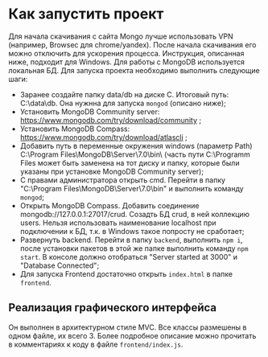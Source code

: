# Как запустить проект
Для начала скачивания с сайта Mongo лучше использовать VPN (например, Browsec для chrome/yandex). После начала скачивания его можно отключить для ускорения процесса.
Инструкция, описанная ниже, подходит для Windows.
Для работы с MongoDB используется локальная БД. Для запуска проекта необходимо выполнить следующие шаги:
- Заранее создайте папку data/db на диске C. Итоговый путь: C:\data\db. Она нужнна для запуска `mongod` (описано ниже);
- Установить MongoDB Community server: https://www.mongodb.com/try/download/community ;
- Установить MongoDB Compass: https://www.mongodb.com/try/download/atlascli ;
- Добавить путь в переменные окружения windows (параметр Path) C:\Program Files\MongoDB\Server\7.0\bin\ (часть пути C:\Programm Files может быть заменена на тот диску и папку, которые были указаны при установке MongoDB Community server);
- С правами администратора открыть cmd. Перейти в папку "C:\Program Files\MongoDB\Server\7.0\bin" и выполнить команду `mongod`;
- Открыть MongoDB Compass. Добавить соединение mongodb://127.0.0.1:27017/crud. Созадть БД crud, в ней коллекцию users. Нельзя использовать наименование localhost при подключении к БД, т.к. в Windows такое попросту не сработает;
- Развернуть backend. Перейти в папку `backend`, выполнить `npm i`, после установки пакетов в этой же папке выполнить команду `npm start`. В консоле должно отобраться "Server started at 3000" и "Database Connected";
- Для запуска Frontend достаточно открыть `index.html` в папке `frontend`.

## Реализация графического интерфейса
Он выполнен в архитектурном стиле MVC. Все классы размешены в одном файле, их всего 3. Более подробное описание можно прочитать в комментариях к коду в файле `frontend/index.js`.